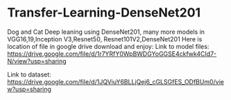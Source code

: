 # Transfer-Learning-DenseNet201
Dog and Cat Deep leaning using DenseNet201, many more models in VGG16,19,Inception V3,Resnet50, Resnet101V2,DenseNet201
Here is location of file in google drive download and enjoy:
Link to model files:
https://drive.google.com/file/d/1r7YRfY0WpBWDGYoGGSE4ckfwk4CId7-N/view?usp=sharing

Link to dataset:
https://drive.google.com/file/d/1JQViuY6BLLjQej6_cGLSGfES_ODfBUm0/view?usp=sharing
